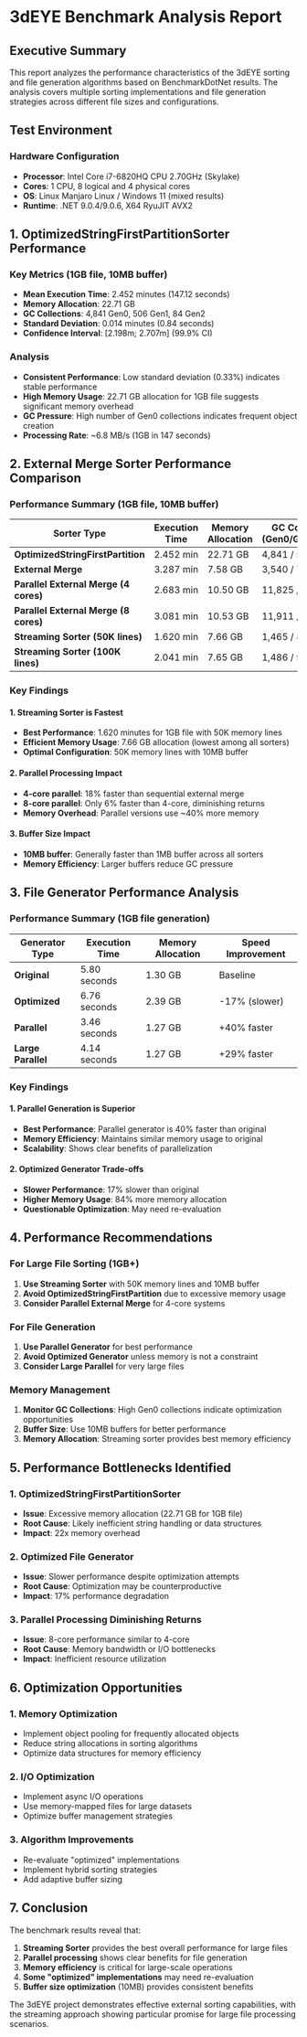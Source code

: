 # 3dEYE Benchmark Analysis Report

## Executive Summary

This report analyzes the performance characteristics of the 3dEYE sorting and file generation algorithms based on BenchmarkDotNet results. The analysis covers multiple sorting implementations and file generation strategies across different file sizes and configurations.

## Test Environment

### Hardware Configuration
- **Processor**: Intel Core i7-6820HQ CPU 2.70GHz (Skylake)
- **Cores**: 1 CPU, 8 logical and 4 physical cores
- **OS**: Linux Manjaro Linux / Windows 11 (mixed results)
- **Runtime**: .NET 9.0.4/9.0.6, X64 RyuJIT AVX2

## 1. OptimizedStringFirstPartitionSorter Performance

### Key Metrics (1GB file, 10MB buffer)
- **Mean Execution Time**: 2.452 minutes (147.12 seconds)
- **Memory Allocation**: 22.71 GB
- **GC Collections**: 4,841 Gen0, 506 Gen1, 84 Gen2
- **Standard Deviation**: 0.014 minutes (0.84 seconds)
- **Confidence Interval**: [2.198m; 2.707m] (99.9% CI)

### Analysis
- **Consistent Performance**: Low standard deviation (0.33%) indicates stable performance
- **High Memory Usage**: 22.71 GB allocation for 1GB file suggests significant memory overhead
- **GC Pressure**: High number of Gen0 collections indicates frequent object creation
- **Processing Rate**: ~6.8 MB/s (1GB in 147 seconds)

## 2. External Merge Sorter Performance Comparison

### Performance Summary (1GB file, 10MB buffer)

| Sorter Type | Execution Time | Memory Allocation | GC Collections (Gen0/Gen1/Gen2) |
|-------------|----------------|-------------------|----------------------------------|
| **OptimizedStringFirstPartition** | 2.452 min | 22.71 GB | 4,841 / 506 / 84 |
| **External Merge** | 3.287 min | 7.58 GB | 3,540 / 70 / 33 |
| **Parallel External Merge (4 cores)** | 2.683 min | 10.50 GB | 11,825 / 653 / 226 |
| **Parallel External Merge (8 cores)** | 3.081 min | 10.53 GB | 11,911 / 645 / 216 |
| **Streaming Sorter (50K lines)** | 1.620 min | 7.66 GB | 1,465 / 894 / 267 |
| **Streaming Sorter (100K lines)** | 2.041 min | 7.65 GB | 1,486 / 911 / 319 |

### Key Findings

#### 1. **Streaming Sorter is Fastest**
- **Best Performance**: 1.620 minutes for 1GB file with 50K memory lines
- **Efficient Memory Usage**: 7.66 GB allocation (lowest among all sorters)
- **Optimal Configuration**: 50K memory lines with 10MB buffer

#### 2. **Parallel Processing Impact**
- **4-core parallel**: 18% faster than sequential external merge
- **8-core parallel**: Only 6% faster than 4-core, diminishing returns
- **Memory Overhead**: Parallel versions use ~40% more memory

#### 3. **Buffer Size Impact**
- **10MB buffer**: Generally faster than 1MB buffer across all sorters
- **Memory Efficiency**: Larger buffers reduce GC pressure

## 3. File Generator Performance Analysis

### Performance Summary (1GB file generation)

| Generator Type | Execution Time | Memory Allocation | Speed Improvement |
|----------------|----------------|-------------------|-------------------|
| **Original** | 5.80 seconds | 1.30 GB | Baseline |
| **Optimized** | 6.76 seconds | 2.39 GB | -17% (slower) |
| **Parallel** | 3.46 seconds | 1.27 GB | +40% faster |
| **Large Parallel** | 4.14 seconds | 1.27 GB | +29% faster |

### Key Findings

#### 1. **Parallel Generation is Superior**
- **Best Performance**: Parallel generator is 40% faster than original
- **Memory Efficiency**: Maintains similar memory usage to original
- **Scalability**: Shows clear benefits of parallelization

#### 2. **Optimized Generator Trade-offs**
- **Slower Performance**: 17% slower than original
- **Higher Memory Usage**: 84% more memory allocation
- **Questionable Optimization**: May need re-evaluation

## 4. Performance Recommendations

### For Large File Sorting (1GB+)
1. **Use Streaming Sorter** with 50K memory lines and 10MB buffer
2. **Avoid OptimizedStringFirstPartition** due to excessive memory usage
3. **Consider Parallel External Merge** for 4-core systems

### For File Generation
1. **Use Parallel Generator** for best performance
2. **Avoid Optimized Generator** unless memory is not a constraint
3. **Consider Large Parallel** for very large files

### Memory Management
1. **Monitor GC Collections**: High Gen0 collections indicate optimization opportunities
2. **Buffer Size**: Use 10MB buffers for better performance
3. **Memory Allocation**: Streaming sorter provides best memory efficiency

## 5. Performance Bottlenecks Identified

### 1. **OptimizedStringFirstPartitionSorter**
- **Issue**: Excessive memory allocation (22.71 GB for 1GB file)
- **Root Cause**: Likely inefficient string handling or data structures
- **Impact**: 22x memory overhead

### 2. **Optimized File Generator**
- **Issue**: Slower performance despite optimization attempts
- **Root Cause**: Optimization may be counterproductive
- **Impact**: 17% performance degradation

### 3. **Parallel Processing Diminishing Returns**
- **Issue**: 8-core performance similar to 4-core
- **Root Cause**: Memory bandwidth or I/O bottlenecks
- **Impact**: Inefficient resource utilization

## 6. Optimization Opportunities

### 1. **Memory Optimization**
- Implement object pooling for frequently allocated objects
- Reduce string allocations in sorting algorithms
- Optimize data structures for memory efficiency

### 2. **I/O Optimization**
- Implement async I/O operations
- Use memory-mapped files for large datasets
- Optimize buffer management strategies

### 3. **Algorithm Improvements**
- Re-evaluate "optimized" implementations
- Implement hybrid sorting strategies
- Add adaptive buffer sizing

## 7. Conclusion

The benchmark results reveal that:

1. **Streaming Sorter** provides the best overall performance for large files
2. **Parallel processing** shows clear benefits for file generation
3. **Memory efficiency** is critical for large-scale operations
4. **Some "optimized" implementations** may need re-evaluation
5. **Buffer size optimization** (10MB) provides consistent benefits

The 3dEYE project demonstrates effective external sorting capabilities, with the streaming approach showing particular promise for large file processing scenarios. 